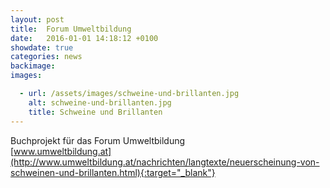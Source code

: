 ```yaml
---
layout: post
title:  Forum Umweltbildung
date:   2016-01-01 14:18:12 +0100
showdate: true
categories: news
backimage:
images:

  - url: /assets/images/schweine-und-brillanten.jpg
    alt: schweine-und-brillanten.jpg
    title: Schweine und Brillanten
---
```


Buchprojekt für das Forum Umweltbildung  
[www.umweltbildung.at](http://www.umweltbildung.at/nachrichten/langtexte/neuerscheinung-von-schweinen-und-brillanten.html){:target="_blank"}
